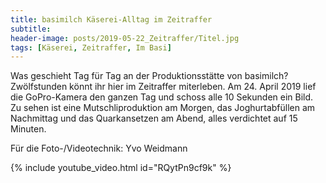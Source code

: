 ```yaml
---
title: basimilch Käserei-Alltag im Zeitraffer
subtitle: 
header-image: posts/2019-05-22_Zeitraffer/Titel.jpg
tags: [Käserei, Zeitraffer, Im Basi]
---
```


Was geschieht Tag für Tag an der Produktionsstätte von basimilch? Zwölfstunden könnt ihr hier im Zeitraffer miterleben. Am 24. April 2019 lief die GoPro-Kamera 
den ganzen Tag und schoss alle 10 Sekunden ein Bild. Zu sehen ist eine Mutschliproduktion am Morgen, das Joghurtabfüllen am Nachmittag und das 
Quarkansetzen am Abend, alles verdichtet auf 15 Minuten.

Für die Foto-/Videotechnik: Yvo Weidmann

{% include youtube_video.html id="RQytPn9cf9k" %}



